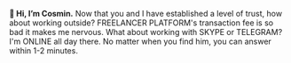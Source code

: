 **👋 Hi, I’m Cosmin.**
Now that you and I have established a level of trust, how about working outside?
FREELANCER PLATFORM's transaction fee is so bad it makes me nervous.
What about working with SKYPE or TELEGRAM?
I'm ONLINE all day there.
No matter when you find him, you can answer within 1-2 minutes.
